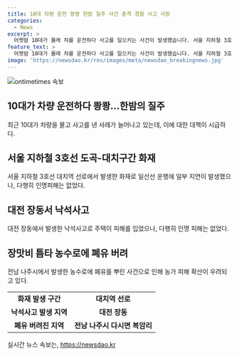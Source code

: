 ```yaml
---
title: 10대 차량 운전 쾅쾅 한밤 질주 사건 충격 경찰 사고 사망
categories:
  - News
excerpt: >
  어젯밤 10대가 몰래 차를 운전하다 사고를 일으키는 사건이 발생했습니다. 서울 지하철 3호선에서 화재가 발생하여 일산선 운행이 지연되고, 대전에서는 낙석사고가 발생하여 주택을 덮치는 사태가 있었습니다. 또한 장맛비가 내리는 틈을 노리고 농수로에 폐유를 버리는 사건이 발생하여 현장에 임시 조치가 취해졌습니다. 해당 사건들에 대한 수사가 진행 중이며, 관련된 상세한 사항은 TV 기사를 통해 확인하실 수 있습니다.
feature_text: >
  어젯밤 10대가 몰래 차를 운전하다 사고를 일으키는 사건이 발생했습니다. 서울 지하철 3호선에서 화재가 발생하여 일산선 운행이 지연되고, 대전에서는 낙석사고가 발생하여 주택을 덮치는 사태가 있었습니다. 또한 장맛비가 내리는 틈을 노리고 농수로에 폐유를 버리는 사건이 발생하여 현장에 임시 조치가 취해졌습니다. 해당 사건들에 대한 수사가 진행 중이며, 관련된 상세한 사항은 TV 기사를 통해 확인하실 수 있습니다.
image: 'https://newsdao.kr/res/images/meta/newsdao_breakingnews.jpg'
---
```


<p><img src="https://newsdao.kr/res/images/meta/newsdao_breakingnews.jpg" alt="ontimetimes 속보" /></p>

<h2 data-ke-size="size26">10대가 차량 운전하다 쾅쾅…한밤의 질주</h2>

<p data-ke-size="size16">최근 10대가 차량을 몰고 사고를 낸 사례가 늘어나고 있는데, 이에 대한 대책이 시급하다.</p>

<h2 data-ke-size="size26">서울 지하철 3호선 도곡-대치구간 화재</h2>

<p data-ke-size="size16">서울 지하철 3호선 대치역 선로에서 발생한 화재로 일산선 운행에 일부 지연이 발생했으나, 다행히 인명피해는 없었다.</p>

<h2 data-ke-size="size26">대전 장동서 낙석사고</h2>

<p data-ke-size="size16">대전 장동에서 발생한 낙석사고로 주택이 피해를 입었으나, 다행히 인명 피해는 없었다.</p>

<h2 data-ke-size="size26">장맛비 틈타 농수로에 폐유 버려</h2>

<p data-ke-size="size16">전남 나주시에서 발생한 농수로에 폐유를 뿌린 사건으로 인해 농가 피해 확산이 우려되고 있다.</p>

<table>
    <tbody>
        <tr>
            <td style="text-align: center; height: 17px;"><b>화재 발생 구간</b></td>
            <td style="text-align: center; height: 17px;"><b>대치역 선로</b></td>
        </tr>
        <tr>
            <td style="text-align: center; height: 30px;"><b>낙석사고 발생 지역</b></td>
            <td style="text-align: center; height: 30px;"><b>대전 장동</b></td>
        </tr>
        <tr>
            <td style="text-align: center; height: 30px;"><b>폐유 버려진 지역</b></td>
            <td style="text-align: center; height: 30px;"><b>전남 나주시 다시면 복암리</b></td>
        </tr>
    </tbody>
</table>
실시간 뉴스 속보는, <a href="https://newsdao.kr" rel="dofollow">https://newsdao.kr</a>


